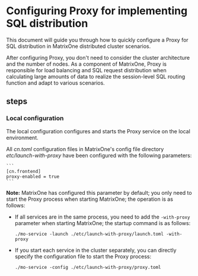 # Configuring Proxy for implementing SQL distribution

This document will guide you through how to quickly configure a Proxy for SQL distribution in MatrixOne distributed cluster scenarios.

After configuring Proxy, you don't need to consider the cluster architecture and the number of nodes. As a component of MatrixOne, Proxy is responsible for load balancing and SQL request distribution when calculating large amounts of data to realize the session-level SQL routing function and adapt to various scenarios.

## steps

### Local configuration

The local configuration configures and starts the Proxy service on the local environment.

All *cn.toml* configuration files in MatrixOne's config file directory *etc/launch-with-proxy* have been configured with the following parameters:

    ```
    [cn.frontend]
    proxy-enabled = true
    ```

__Note:__ MatrixOne has configured this parameter by default; you only need to start the Proxy process when starting MatrixOne; the operation is as follows:

- If all services are in the same process, you need to add the `-with-proxy` parameter when starting MatrixOne; the startup command is as follows:

   ```
   ./mo-service -launch ./etc/launch-with-proxy/launch.toml -with-proxy
   ```

- If you start each service in the cluster separately, you can directly specify the configuration file to start the Proxy process:

   ```
   ./mo-service -config ./etc/launch-with-proxy/proxy.toml
   ```
